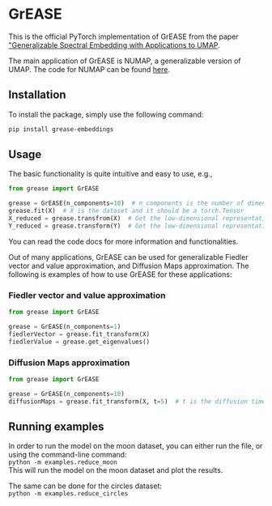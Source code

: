 # GrEASE

<p align="center">

[//]: # (    <img src="https://github.com/shaham-lab/SpectralNet/blob/main/figures/twomoons.png">)

This is the official PyTorch implementation of GrEASE from the paper ["Generalizable Spectral Embedding with Applications to UMAP]().<br>

[//]: # (See out [GitHub repository]&#40;https://github.com/shaham-lab/GrEASE&#41; for more information.)

The main application of GrEASE is NUMAP, a generalizable version of UMAP. The code for NUMAP can be found [here](https://github.com/shaham-lab/NUMAP).

## Installation
To install the package, simply use the following command:

```bash
pip install grease-embeddings
```

## Usage

The basic functionality is quite intuitive and easy to use, e.g.,

```python
from grease import GrEASE

grease = GrEASE(n_components=10)  # n_components is the number of dimensions in the low-dimensional representation
grease.fit(X)  # X is the dataset and it should be a torch.Tensor
X_reduced = grease.transfrom(X)  # Get the low-dimensional representation of the dataset
Y_reduced = grease.transform(Y)  # Get the low-dimensional representation of a test dataset

```

You can read the code docs for more information and functionalities.<br>

Out of many applications, GrEASE can be used for generalizable Fiedler vector and value approximation, and Diffusion Maps approximation. The following is examples of how to use GrEASE for these applications:

### Fiedler vector and value approximation

```python
from grease import GrEASE

grease = GrEASE(n_components=1)
fiedlerVector = grease.fit_transform(X)
fiedlerValue = grease.get_eigenvalues()
```

### Diffusion Maps approximation

```python
from grease import GrEASE

grease = GrEASE(n_components=10)
diffusionMaps = grease.fit_transform(X, t=5)  # t is the diffusion time
```

## Running examples

In order to run the model on the moon dataset, you can either run the file, or using the command-line command:<br>
`python -m examples.reduce_moon`<br>
This will run the model on the moon dataset and plot the results.

The same can be done for the circles dataset:<br>
`python -m examples.reduce_circles`<br>




[//]: # (## Citation)

[//]: # ()
[//]: # (```)

[//]: # ()
[//]: # (@inproceedings{shaham2018,)

[//]: # (author = {Uri Shaham and Kelly Stanton and Henri Li and Boaz Nadler and Ronen Basri and Yuval Kluger},)

[//]: # (title = {SpectralNet: Spectral Clustering Using Deep Neural Networks},)

[//]: # (booktitle = {Proc. ICLR 2018},)

[//]: # (year = {2018})

[//]: # (})

[//]: # ()
[//]: # (```)
